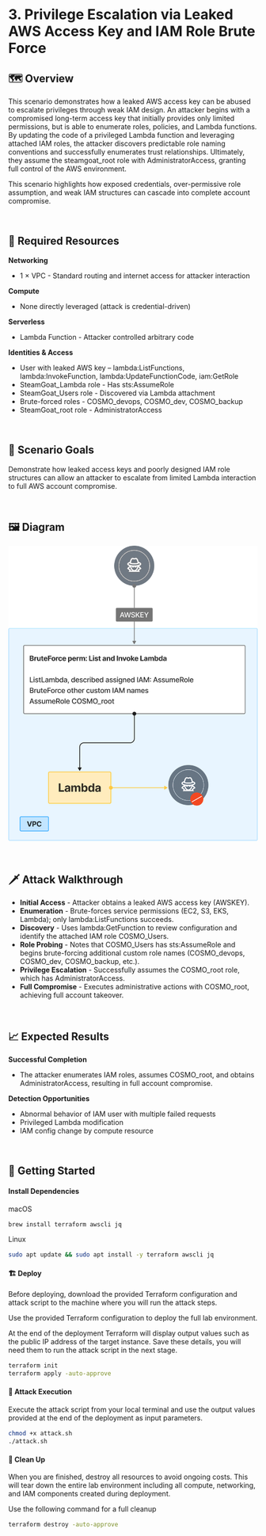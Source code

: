 # 3. Privilege Escalation via Leaked AWS Access Key and IAM Role Brute Force

## 🗺️ Overview
This scenario demonstrates how a leaked AWS access key can be abused to escalate privileges through weak IAM design. An attacker begins with a compromised long-term access key that initially provides only limited permissions, but is able to enumerate roles, policies, and Lambda functions. By updating the code of a privileged Lambda function and leveraging attached IAM roles, the attacker discovers predictable role naming conventions and successfully enumerates trust relationships. Ultimately, they assume the steamgoat_root role with AdministratorAccess, granting full control of the AWS environment. 

This scenario highlights how exposed credentials, over-permissive role assumption, and weak IAM structures can cascade into complete account compromise.

&nbsp;

## 🧩 Required Resources

**Networking**
- 1 × VPC - Standard routing and internet access for attacker interaction

**Compute**
- None directly leveraged (attack is credential-driven)

**Serverless**
- Lambda Function - Attacker controlled arbitrary code

**Identities & Access**
- User with leaked AWS key – lambda:ListFunctions, lambda:InvokeFunction, lambda:UpdateFunctionCode, iam:GetRole
- SteamGoat_Lambda role - Has sts:AssumeRole
- SteamGoat_Users role - Discovered via Lambda attachment
- Brute-forced roles - COSMO_devops, COSMO_dev, COSMO_backup
- SteamGoat_root role - AdministratorAccess

&nbsp;

## 🎯 Scenario Goals
Demonstrate how leaked access keys and poorly designed IAM role structures can allow an attacker to escalate from limited Lambda interaction to full AWS account compromise.

&nbsp;

## 🖼️ Diagram
![Diagram](./diagram.png)

&nbsp;

## 🗡️ Attack Walkthrough
- **Initial Access** - Attacker obtains a leaked AWS access key (AWSKEY).
- **Enumeration** - Brute-forces service permissions (EC2, S3, EKS, Lambda); only lambda:ListFunctions succeeds.
- **Discovery** - Uses lambda:GetFunction to review configuration and identify the attached IAM role COSMO_Users.
- **Role Probing** - Notes that COSMO_Users has sts:AssumeRole and begins brute-forcing additional custom role names (COSMO_devops, COSMO_dev, COSMO_backup, etc.).
- **Privilege Escalation** - Successfully assumes the COSMO_root role, which has AdministratorAccess.
- **Full Compromise** - Executes administrative actions with COSMO_root, achieving full account takeover.

&nbsp;

## 📈 Expected Results
**Successful Completion**
- The attacker enumerates IAM roles, assumes COSMO_root, and obtains AdministratorAccess, resulting in full account compromise.

**Detection Opportunities**
- Abnormal behavior of IAM user with multiple failed requests
- Privileged Lambda modification
- IAM config change by compute resource

&nbsp;

## 🚀 Getting Started

#### Install Dependencies
macOS
```bash
brew install terraform awscli jq
```
Linux
```bash
sudo apt update && sudo apt install -y terraform awscli jq
```

#### 🏗️ Deploy
Before deploying, download the provided Terraform configuration and attack script to the machine where you will run the attack steps.

Use the provided Terraform configuration to deploy the full lab environment.

At the end of the deployment Terraform will display output values such as the public IP address of the target instance. Save these details, you will need them to run the attack script in the next stage.

```bash
terraform init
terraform apply -auto-approve
```

#### 🎯 Attack Execution
Execute the attack script from your local terminal and use the output values provided at the end of the deployment as input parameters.

```bash
chmod +x attack.sh
./attack.sh
```

#### 🧹 Clean Up
When you are finished, destroy all resources to avoid ongoing costs. This will tear down the entire lab environment including all compute, networking, and IAM components created during deployment.

Use the following command for a full cleanup

```bash
terraform destroy -auto-approve
```
